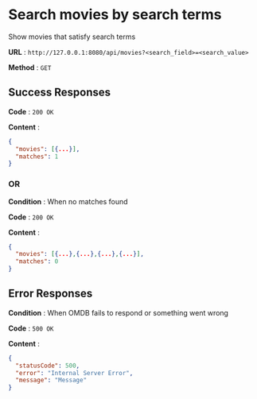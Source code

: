 # Search movies by search terms

Show movies that satisfy search terms

**URL** : `http://127.0.0.1:8080/api/movies?<search_field>=<search_value>`

**Method** : `GET`

## Success Responses

**Code** : `200 OK`

**Content** :

```json
{
  "movies": [{...}],
  "matches": 1
}
```

### OR

**Condition** : When no matches found

**Code** : `200 OK`

**Content** :

```json
{
  "movies": [{...},{...},{...},{...}],
  "matches": 0
}
```

## Error Responses

**Condition** : When OMDB fails to respond or something went wrong

**Code** : `500 OK`

**Content** :

```json
{
  "statusCode": 500,
  "error": "Internal Server Error",
  "message": "Message"
}
```
